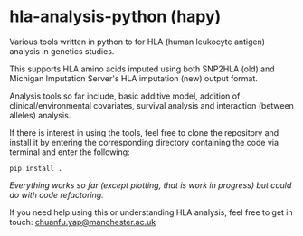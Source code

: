 # hla-analysis-python (hapy)
Various tools written in python to for HLA (human leukocyte antigen) analysis in genetics studies.

This supports HLA amino acids imputed using both SNP2HLA (old) and Michigan Imputation Server's HLA imputation (new) output format.

Analysis tools so far include, basic additive model, addition of clinical/environmental covariates, survival analysis and interaction (between alleles) analysis. 

If there is interest in using the tools, feel free to clone the repository and install it by entering the corresponding directory containing the code via terminal and enter the following:

`pip install .`

_Everything works so far (except plotting, that is work in progress) but could do with code refactoring._

If you need help using this or understanding HLA analysis, feel free to get in touch: chuanfu.yap@manchester.ac.uk 
